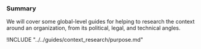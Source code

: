 ### Summary

We will cover some global-level guides for helping to research the context around an organization, from its political, legal, and technical angles. 

!INCLUDE "../../guides/context_research/purpose.md"
